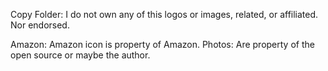 Copy Folder: I do not own any of this logos or images, related, or affiliated. Nor endorsed.

Amazon: Amazon icon is property of Amazon.
Photos: Are property of the open source or maybe the author.